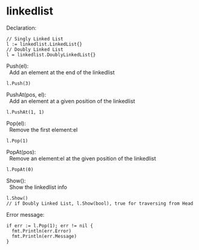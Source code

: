 # linkedlist
Declaration:
```
// Singly Linked List
l := linkedlist.LinkedList{}
// Doubly Linked List
l = linkedlist.DoublyLinkedList{} 
```
Push(el):  
&nbsp; Add an element at the end of the linkedlist
```
l.Push(3)
```
PushAt(pos, el):  
&nbsp; Add an element at a given position of the linkedlist
```
l.PushAt(1, 1)
```
Pop(el):  
&nbsp; Remove the first element:el
```
l.Pop(1)
```
PopAt(pos):  
&nbsp; Remove an element:el at the given position of the linkedlist
```
l.PopAt(0)
```
Show():  
&nbsp; Show the linkedlist info
```
l.Show()
// if Doubly Linked List, l.Show(bool), true for traversing from Head
```

Error message:
```
if err := l.Pop(1); err != nil {
  fmt.Println(err.Error)
  fmt.Println(err.Message)
}
```

